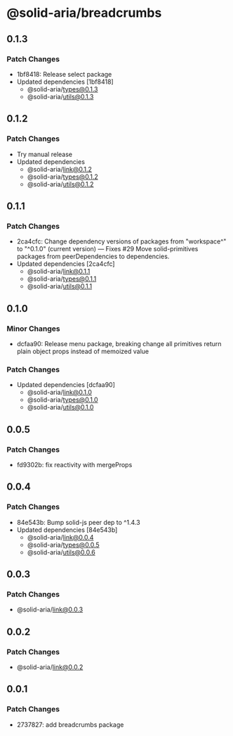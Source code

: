 # @solid-aria/breadcrumbs

## 0.1.3

### Patch Changes

- 1bf8418: Release select package
- Updated dependencies [1bf8418]
  - @solid-aria/types@0.1.3
  - @solid-aria/utils@0.1.3

## 0.1.2

### Patch Changes

- Try manual release
- Updated dependencies
  - @solid-aria/link@0.1.2
  - @solid-aria/types@0.1.2
  - @solid-aria/utils@0.1.2

## 0.1.1

### Patch Changes

- 2ca4cfc: Change dependency versions of packages from "workspace^" to "^0.1.0" (current version) — Fixes #29
  Move solid-primitives packages from peerDependencies to dependencies.
- Updated dependencies [2ca4cfc]
  - @solid-aria/link@0.1.1
  - @solid-aria/types@0.1.1
  - @solid-aria/utils@0.1.1

## 0.1.0

### Minor Changes

- dcfaa90: Release menu package, breaking change all primitives return plain object props instead of memoized value

### Patch Changes

- Updated dependencies [dcfaa90]
  - @solid-aria/link@0.1.0
  - @solid-aria/types@0.1.0
  - @solid-aria/utils@0.1.0

## 0.0.5

### Patch Changes

- fd9302b: fix reactivity with mergeProps

## 0.0.4

### Patch Changes

- 84e543b: Bump solid-js peer dep to ^1.4.3
- Updated dependencies [84e543b]
  - @solid-aria/link@0.0.4
  - @solid-aria/types@0.0.5
  - @solid-aria/utils@0.0.6

## 0.0.3

### Patch Changes

- @solid-aria/link@0.0.3

## 0.0.2

### Patch Changes

- @solid-aria/link@0.0.2

## 0.0.1

### Patch Changes

- 2737827: add breadcrumbs package
